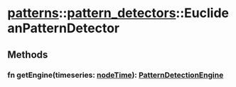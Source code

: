 # [patterns](/libs/patterns/)::[pattern_detectors](/libs/patterns/pattern_detectors/)::EuclideanPatternDetector

## Methods
### fn getEngine(timeseries:&nbsp;[nodeTime](/libs/std/core/type.nodeTime.md)):&nbsp;[PatternDetectionEngine](/libs/patterns/pattern_detectors/type.PatternDetectionEngine.md)<Badge text="abstract" />
